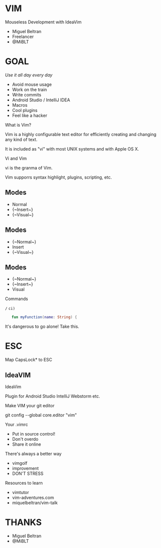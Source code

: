 # VIM

Mouseless
Development
with IdeaVim

- Miguel Beltran
- Freelancer
- @MiBLT


# GOAL

*Use it all day every day*

- Avoid mouse usage
- Work on the train
- Write commits
- Android Studio / IntelliJ IDEA
- Macros
- Cool plugins
- Feel like a hacker


What is Vim?

Vim is a highly configurable text
editor for efficiently creating
and changing any kind of text.

It is included as "vi" with most
UNIX systems and with Apple OS X.


Vi and Vim

vi is the granma of Vim.

Vim supporrs syntax highlight,
plugins, scripting, etc.


## Modes

- Normal
- {~Insert~}
- {~Visual~}


## Modes

- {~Normal~}
- Insert
- {~Visual~}


## Modes

- {~Normal~}
- {~Insert~}
- Visual


Commands

`/`
`ci)`

```kotlin
   fun myFunction(name: String) {
```


It's dangerous to go alone!
Take this.

# ESC

Map CapsLock\* to ESC


## IdeaVIM

IdeaVim

Plugin for
  Android Studio
  IntelliJ
  Webstorm
  etc.


Make VIM your git editor

git config --global core.editor "vim"


Your .vimrc

- Put in source control!
- Don't overdo
- Share it online


There's always a better way

- vimgolf
- improvement
- DON'T STRESS


Resources to learn

- vimtutor
- vim-adventures.com
- miquelbeltran/vim-talk


# THANKS

- Miguel Beltran
- @MiBLT


